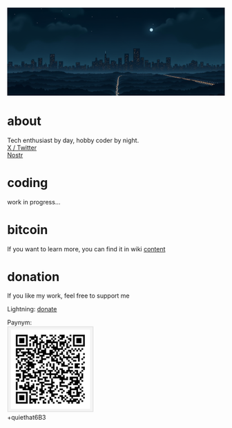 ![created by romangn8](https://github.com/romangn8/home/blob/main/picture/header.png)
# about
Tech enthusiast by day, hobby coder by night. <br />
[X / Twitter](https://x.com/gn8dev/) <br />
[Nostr](https://primal.net/p/npub1uxccf5wkt5nwl5knmgxx423awcncjsgaa5vgvgnm9up20trxy2ds200wp8) <br >
# coding
work in progress...
# bitcoin 
If you want to learn more, you can find it in wiki
[content](https://github.com/romangn8/bitcoin-content/wiki/)
# donation
If you like my work, feel free to support me <br />

Lightning: [donate](https://getalby.com/p/gn8dev/) <br />

Paynym: <br />
<img src="https://github.com/romangn8/home/blob/main/picture/paynym.png" width="200" /> <br />
+quiethat6B3 <br />

